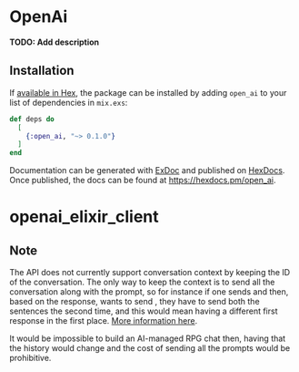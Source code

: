 # OpenAi

**TODO: Add description**

## Installation

If [available in Hex](https://hex.pm/docs/publish), the package can be installed
by adding `open_ai` to your list of dependencies in `mix.exs`:

```elixir
def deps do
  [
    {:open_ai, "~> 0.1.0"}
  ]
end
```

Documentation can be generated with [ExDoc](https://github.com/elixir-lang/ex_doc)
and published on [HexDocs](https://hexdocs.pm). Once published, the docs can
be found at <https://hexdocs.pm/open_ai>.

# openai_elixir_client

## Note

The API does not currently support conversation context by keeping the ID of the conversation. The only way to keep the context is to send all the conversation along with the prompt, so for instance if one sends <sentence1> and then, based on the response, wants to send <sentence2>, they have to send both the sentences the second time, and this would mean having a different first response in the first place. [More information here](https://community.openai.com/t/conversation-id/33270).
  
It would be impossible to build an AI-managed RPG chat then, having that the history would change and the cost of sending all the prompts would be prohibitive.
